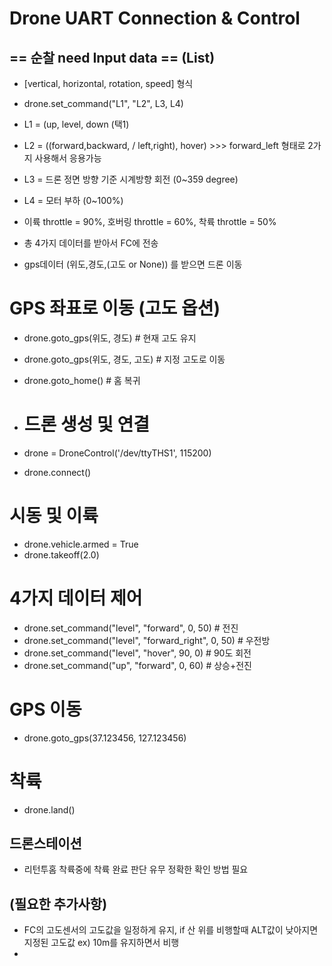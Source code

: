 # Drone UART Connection & Control 
## == 순찰 need Input data == (List)
- [vertical, horizontal, rotation, speed] 형식
- drone.set_command("L1", "L2", L3, L4)
- L1 = (up, level, down (택1)
- L2 = ((forward,backward, / left,right), hover) >>> forward_left 형태로 2가지 사용해서 응용가능
- L3 = 드론 정면 방향 기준 시계방향 회전 (0~359 degree)
- L4 = 모터 부하 (0~100%)
- 이륙 throttle = 90%, 호버링 throttle = 60%, 착륙 throttle = 50%
- 총 4가지 데이터를 받아서 FC에 전송

- gps데이터 (위도,경도,(고도 or None)) 를 받으면  드론 이동

# GPS 좌표로 이동 (고도 옵션)
- drone.goto_gps(위도, 경도)           # 현재 고도 유지
- drone.goto_gps(위도, 경도, 고도)     # 지정 고도로 이동
- drone.goto_home()                    # 홈 복귀

- # 드론 생성 및 연결
- drone = DroneControl('/dev/ttyTHS1', 115200)
- drone.connect()

# 시동 및 이륙
- drone.vehicle.armed = True
- drone.takeoff(2.0)

# 4가지 데이터 제어
- drone.set_command("level", "forward", 0, 50)        # 전진
- drone.set_command("level", "forward_right", 0, 50)  # 우전방
- drone.set_command("level", "hover", 90, 0)          # 90도 회전
- drone.set_command("up", "forward", 0, 60)           # 상승+전진

# GPS 이동
- drone.goto_gps(37.123456, 127.123456)

# 착륙
- drone.land()

## 드론스테이션 
- 리턴투홈 착륙중에 착륙 완료 판단 유무 정확한 확인 방법 필요

## (필요한 추가사항)
- FC의 고도센서의 고도값을 일정하게 유지, if 산 위를 비행할때 ALT값이 낮아지면 지정된 고도값 ex) 10m를 유지하면서 비행
- 
